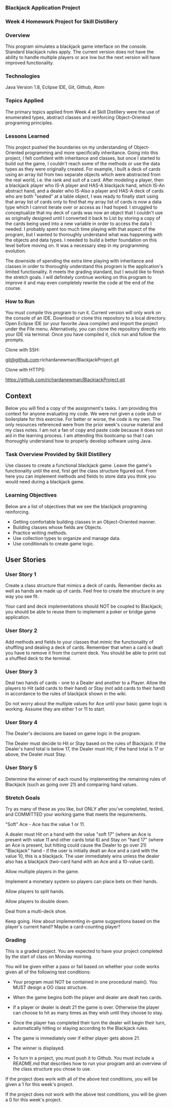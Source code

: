 ### Blackjack Application Project

### Week 4 Homework Project for Skill Distillery

### Overview

This program simulates a blackjack game interface on the console. Standard blackjack rules apply. The current version does not have the ability to handle multiple players or ace low but the next version will have improved functionality.

### Technologies

Java Version 1.8, Eclipse IDE, Git, Github, Atom

### Topics Applied

The primary topics applied from Week 4 at Skill Distillery were the use of enumerated types, abstract classes and reinforcing Object-Oriented programing principles.

### Lessons Learned

This project pushed the boundaries on my understanding of Object-Oriented programming and more specifically inheritance. Going into this project, I felt confident with inheritance and classes, but once I started to build out the game, I couldn't reach some of the methods or use the data types as they were originally created. For example, I built a deck of cards using an array list from two separate objects which were abstracted from the real world, i.e. the rank and suit of a card. After modeling a player, then a blackjack player who IS-A player and HAS-A blackjack hand, which IS-An abstract hand, and a dealer who IS-Also a player and HAS-A deck of cards who are both "seated" at a table object, I was ready to finally start using that array list of cards only to find that my array list of cards is now a data type which I cannot iterate over or access as I had hoped. I struggled to conceptualize that my deck of cards was now an object that I couldn't use as originally designed until I converted it back to List<Card> by storing a copy of the cards being used into a new variable in order to access the data I needed. I probably spent too much time playing with that aspect of the program, but I wanted to thoroughly understand what was happening with the objects and data types. I needed to build a better foundation on this level before moving on. It was a necessary step in my programming evolution.

The downside of spending the extra time playing with inheritance and classes in order to thoroughly understand this program is the application's limited functionality. It meets the grading standard, but I would like to finish the stretch goals. I will definitely continue working on this program to improve it and may even completely rewrite the code at the end of the course.

### How to Run

You must compile this program to run it. Current version will only work on the console of an IDE. Download or clone this repository to a local directory. Open Eclipse IDE (or your favorite Java compiler) and import the project under the File menu. Alternatively, you can clone the repository directly into your IDE via terminal. Once you have compiled it, click run and follow the prompts.

Clone with SSH:

git@github.com:richardanewman/BlackjackProject.git

Clone with HTTPS:

https://github.com/richardanewman/BlackjackProject.git

## Context

Below you will find a copy of the assignment's tasks. I am providing this context for anyone evaluating my code. We were not given a code stub or boilerplate for this exercise. For better or worse, the code is my own. The only resources referenced were from the prior week's course material and my class notes. I am not a fan of copy and paste code because it does not aid in the learning process. I am attending this bootcamp so that I can thoroughly understand how to properly develop software using Java.

### Task Overview Provided by Skill Distillery

Use classes to create a functional blackjack game. Leave the game's functionality until the end, first get the class structure figured out. From here you can implement methods and fields to store data you think you would need during a blackjack game.

### Learning Objectives

Below are a list of objectives that we see the blackjack programing reinforcing.

  * Getting comfortable building classes in an Object-Oriented manner.
  * Building classes whose fields are Objects.
  * Practice writing methods.
  * Use collection types to organize and manage data.
  * Use conditionals to create game logic.

## User Stories

### User Story 1

Create a class structure that mimics a deck of cards. Remember decks as well as hands are made up of cards. Feel free to create the structure in any way you see fit.

Your card and deck implementations should NOT be coupled to Blackjack; you should be able to reuse them to implement a poker or bridge game application.

### User Story 2

Add methods and fields to your classes that mimic the functionality of shuffling and dealing a deck of cards. Remember that when a card is dealt you have to remove it from the current deck. You should be able to print out a shuffled deck to the terminal.

### User Story 3

Deal two hands of cards - one to a Dealer and another to a Player. Allow the players to Hit (add cards to their hand) or Stay (not add cards to their hand) in accordance to the rules of blackjack shown in the wiki.

Do not worry about the multiple values for Ace until your basic game logic is working. Assume they are either 1 or 11 to start.

### User Story 4

The Dealer's decisions are based on game logic in the program.

The Dealer must decide to Hit or Stay based on the rules of Blackjack: if the Dealer's hand total is below 17, the Dealer must Hit; if the hand total is 17 or above, the Dealer must Stay.

### User Story 5

Determine the winner of each round by implementing the remaining rules of Blackjack (such as going over 21) and comparing hand values.

### Stretch Goals

Try as many of these as you like, but ONLY after you've completed, tested, and COMMITTED your working game that meets the requirements.

"Soft" Ace - Ace has the value 1 or 11.

A dealer must Hit on a hand with the value "soft 17" (where an Ace is present with value 11 and other cards total 6) and Stay on "hard 17" (where an Ace is present, but hitting could cause the Dealer to go over 21)
"Blackjack" hand - if the user is initially dealt an Ace and a card with the value 10, this is a blackjack. The user immediately wins unless the dealer also has a blackjack (two-card hand with an Ace and a 10-value card).

Allow multiple players in the game.

Implement a monetary system so players can place bets on their hands.

Allow players to split hands.

Allow players to double down.

Deal from a multi-deck shoe.

Keep going. How about implementing in-game suggestions based on the player's current hand? Maybe a card-counting player?

### Grading

This is a graded project. You are expected to have your project completed by the start of class on Monday morning.

You will be given either a pass or fail based on whether your code works given all of the following test conditions:

  * Your program must NOT be contained in one procedural main(). You MUST design a OO class structure.

  * When the game begins both the player and dealer are dealt two cards.

  * If a player or dealer is dealt 21 the game is over. Otherwise the player can choose to hit as many times as they wish until they choose to stay.

  * Once the player has completed their turn the dealer will begin their turn, automatically hitting or staying according to the Blackjack rules.

  * The game is immediately over if either player gets above 21.

  * The winner is displayed.

  * To turn in a project, you must push it to Github. You must include a README.md that describes how to run your program and an overview of the class       structure you chose to use.

If the project does work with all of the above test conditions, you will be given a 1 for this week's project.

If the project does not work with the above test conditions, you will be given a 0 for this week's project.
